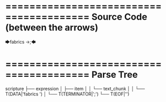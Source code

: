 ========================================
Source Code (between the arrows)
========================================

🡆fabrics ->;🡄

========================================
Parse Tree
========================================

scripture
├── expression
│   ├── item
│   │   └── text_chunk
│   │       └── T(DATA|'fabrics ')
│   └── T(TERMINATOR|';')
└── T(EOF|'<EOF>')